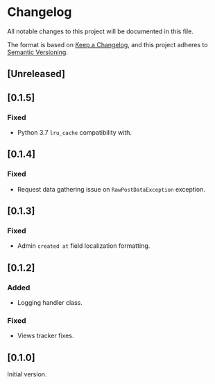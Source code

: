 # Changelog
All notable changes to this project will be documented in this file.

The format is based on [Keep a Changelog](https://keepachangelog.com/en/1.0.0/),
and this project adheres to [Semantic Versioning](https://semver.org/spec/v2.0.0.html).

## [Unreleased]

## [0.1.5]
### Fixed
- Python 3.7 `lru_cache` compatibility with.

## [0.1.4]
### Fixed
- Request data gathering issue on `RawPostDataException` exception.

## [0.1.3]
### Fixed
- Admin `created at` field localization formatting.

## [0.1.2]
### Added
- Logging handler class.
### Fixed
- Views tracker fixes.

## [0.1.0]
Initial version.
